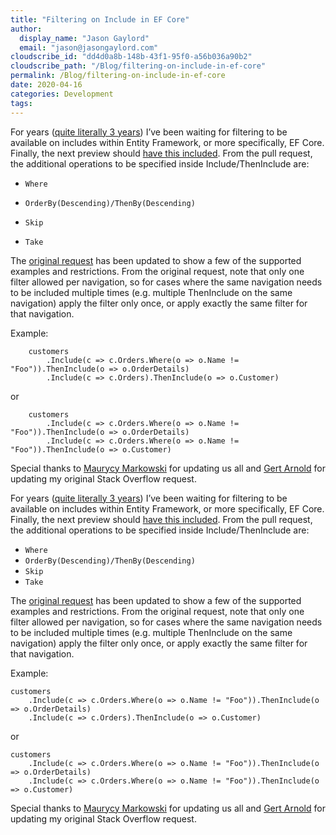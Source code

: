 ```yaml
---
title: "Filtering on Include in EF Core"
author: 
  display_name: "Jason Gaylord"
  email: "jason@jasongaylord.com"
cloudscribe_id: "dd4d0a8b-148b-43f1-95f0-a56b036a90b2"
cloudscribe_path: "/Blog/filtering-on-include-in-ef-core"
permalink: /Blog/filtering-on-include-in-ef-core
date: 2020-04-16
categories: Development
tags: 
---
```


For years ([quite literally 3 years](https://jasong.us/34I5FSg)) I’ve been waiting for filtering to be available on includes within Entity Framework, or more specifically, EF Core. Finally, the next preview should [have this included](https://jasong.us/34NUSWL). From the pull request, the additional operations to be specified inside Include/ThenInclude are:

*   `Where`

*   `OrderBy(Descending)/ThenBy(Descending)`

*   `Skip`

*   `Take`

The [original request](https://jasong.us/3euxIJh) has been updated to show a few of the supported examples and restrictions. From the original request, note that only one filter allowed per navigation, so for cases where the same navigation needs to be included multiple times (e.g. multiple ThenInclude on the same navigation) apply the filter only once, or apply exactly the same filter for that navigation.

Example:

        customers 
            .Include(c => c.Orders.Where(o => o.Name != "Foo")).ThenInclude(o => o.OrderDetails) 
            .Include(c => c.Orders).ThenInclude(o => o.Customer)

or

        customers
            .Include(c => c.Orders.Where(o => o.Name != "Foo")).ThenInclude(o => o.OrderDetails)
            .Include(c => c.Orders.Where(o => o.Name != "Foo")).ThenInclude(o => o.Customer)

Special thanks to [Maurycy Markowski](https://jasong.us/2VhXFo9) for updating us all and [Gert Arnold](https://stackoverflow.com/users/861716/gert-arnold) for updating my original Stack Overflow request.<p>For years (<a href="https://jasong.us/34I5FSg" target="_blank">quite literally 3 years</a>) I’ve been waiting for filtering to be available on includes within Entity Framework, or more specifically, EF Core. Finally, the next preview should <a href="https://jasong.us/34NUSWL" target="_blank">have this included</a>. From the pull request, the additional operations to be specified inside Include/ThenInclude are:</p>

<ul>
	<li><code>Where</code></li>
	<li><code>OrderBy(Descending)/ThenBy(Descending)</code></li>
	<li><code>Skip</code></li>
	<li><code>Take</code></li>
</ul>

<p>The <a href="https://jasong.us/3euxIJh" target="_blank">original request</a> has been updated to show a few of the supported examples and restrictions. From the original request, note that only one filter allowed per navigation, so for cases where the same navigation needs to be included multiple times (e.g. multiple ThenInclude on the same navigation) apply the filter only once, or apply exactly the same filter for that navigation.</p>

<p>Example:</p>

<pre>
<code>customers 
    .Include(c =&gt; c.Orders.Where(o =&gt; o.Name != "Foo")).ThenInclude(o =&gt; o.OrderDetails) 
    .Include(c =&gt; c.Orders).ThenInclude(o =&gt; o.Customer)</code></pre>

<p>or</p>

<pre>
<code>customers
    .Include(c =&gt; c.Orders.Where(o =&gt; o.Name != "Foo")).ThenInclude(o =&gt; o.OrderDetails)
    .Include(c =&gt; c.Orders.Where(o =&gt; o.Name != "Foo")).ThenInclude(o =&gt; o.Customer)</code></pre>

<p>Special thanks to <a href="https://jasong.us/2VhXFo9" target="_blank">Maurycy Markowski</a> for updating us all and <a href="https://stackoverflow.com/users/861716/gert-arnold" target="_blank">Gert Arnold</a> for updating my original Stack Overflow request.</p>
